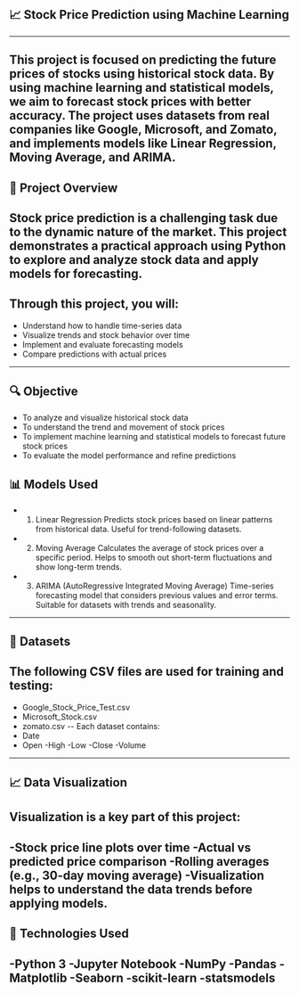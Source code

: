 ## 📈 Stock Price Prediction using Machine Learning
----
This project is focused on predicting the future prices of stocks using historical stock data. By using machine learning and statistical models, we aim to forecast stock prices with better accuracy. The project uses datasets from real companies like Google, Microsoft, and Zomato, and implements models like Linear Regression, Moving Average, and ARIMA.
----
## 🧠 Project Overview
Stock price prediction is a challenging task due to the dynamic nature of the market. This project demonstrates a practical approach using Python to explore and analyze stock data and apply models for forecasting.
---
Through this project, you will:
--
- Understand how to handle time-series data
- Visualize trends and stock behavior over time
- Implement and evaluate forecasting models
- Compare predictions with actual prices
----
## 🔍 Objective
- To analyze and visualize historical stock data
- To understand the trend and movement of stock prices
- To implement machine learning and statistical models to forecast future stock prices
- To evaluate the model performance and refine predictions
## 📊 Models Used
- 1. Linear Regression
Predicts stock prices based on linear patterns from historical data.
Useful for trend-following datasets.
- 2. Moving Average
Calculates the average of stock prices over a specific period.
Helps to smooth out short-term fluctuations and show long-term trends.
- 3. ARIMA (AutoRegressive Integrated Moving Average)
Time-series forecasting model that considers previous values and error terms.
Suitable for datasets with trends and seasonality.
----
## 📁 Datasets
The following CSV files are used for training and testing:
--
- Google_Stock_Price_Test.csv
- Microsoft_Stock.csv
- zomato.csv
-- Each dataset contains:
- Date
- Open
-High
-Low
-Close
-Volume
----
## 📈 Data Visualization
Visualization is a key part of this project:
--
-Stock price line plots over time
-Actual vs predicted price comparison
-Rolling averages (e.g., 30-day moving average)
-Visualization helps to understand the data trends before applying models.
----
## 🧰 Technologies Used
-Python 3
-Jupyter Notebook
-NumPy
-Pandas
-Matplotlib
-Seaborn
-scikit-learn
-statsmodels
---
